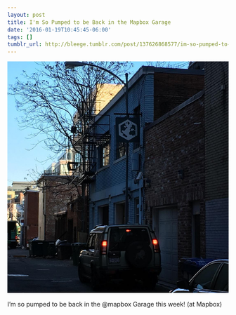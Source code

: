 ```yaml
---
layout: post
title: I'm So Pumped to be Back in the Mapbox Garage
date: '2016-01-19T10:45:45-06:00'
tags: []
tumblr_url: http://bleege.tumblr.com/post/137626868577/im-so-pumped-to-be-back-in-the-mapbox-garage
---
```


![](/tumblr_files/tumblr_o17l89dXOY1rsjbmgo1_1280.jpg)

I’m so pumped to be back in the @mapbox Garage this week! (at Mapbox)
